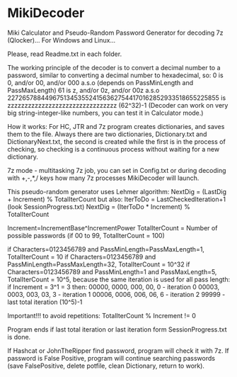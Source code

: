 # MikiDecoder
Miki Calculator and Pseudo-Random Password Generator for decoding 7z (Qlocker)...
For Windows and Linux...

Please, read Readme.txt in each folder.


The working principle of the decoder is to convert a decimal number to a password, similar to converting a decimal number to hexadecimal, so:
0  is 0, and/or 00, and/or 000 a.s.o (depends on PassMinLength and PassMaxLength)
61 is z, and/or 0z, and/or 00z a.s.o
2272657884496751345355241563627544170162852933518655225855 is zzzzzzzzzzzzzzzzzzzzzzzzzzzzzzzz (62^32)-1
(Decoder can work on very big string-integer-like numbers, you can test it in Calculator mode.)

How it works:
For HC, JTR and 7z program creates dictionaries, and saves them to the file.
Always there are two dictionaries, Dictionary.txt and DictionaryNext.txt, the second is created while the first is in the process of checking, 
so checking is a continuous process without waiting for a new dictionary.

7z mode - multitasking 7z job, you can set in Config.txt or during decoding with +,-,*,/ keys how many 7z processes MikiDecoder will launch.

This pseudo-random generator uses Lehmer algorithm: NextDig = (LastDig + Increment) % TotalIterCount
but also:
IterToDo = LastCheckedIteration+1 (look SessionProgress.txt)
NextDig = (IterToDo * Increment) % TotalIterCount

Increment=IncrementBase^IncrementPower
TotalIterCount = Number of possible passwords (if 00 to 99, TotalIterCount = 100)

if Characters=0123456789 and PassMinLength=PassMaxLength=1, TotalIterCount = 10
if Characters=0123456789 and PassMinLength=PassMaxLength=32, TotalIterCount = 10^32
if Characters=0123456789 and PassMinLength=1 and PassMaxLength=5, TotalIterCount = 10^5, because the same iteration is used for all pass length:
if Increment = 3^1 = 3 then:
	00000, 0000, 000, 00, 0 - iteration 0
	00003, 0003, 003, 03, 3 - iteration 1
	00006, 0006, 006, 06, 6 - iteration 2
	99999                   - last total iteration (10^5)-1
	
Important!!! to avoid repetitions: TotalIterCount % Increment != 0

Program ends if last total iteration or last iteration form SessionProgress.txt is done.

If Hashcat or JohnTheRipper find password, program will check it with 7z. If password is False Positive, program will continue searching passwords (save FalsePositive, delete potfile, clean Dictionary, return to work).
